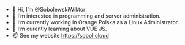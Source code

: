 - 👋 Hi, I’m @SobolewskiWiktor
- 👀 I’m interested in programming and server administration. 
- 🌱 I’m currently working in Orange Polska as a Linux Administrator.
- 💞️ I’m curently learning about VUE JS. 
- 📫 See my website https://sobol.cloud
<!---
SobolewskiWiktor/SobolewskiWiktor is a ✨ special ✨ repository because its `README.md` (this file) appears on your GitHub profile.
You can click the Preview link to take a look at your changes.
--->
